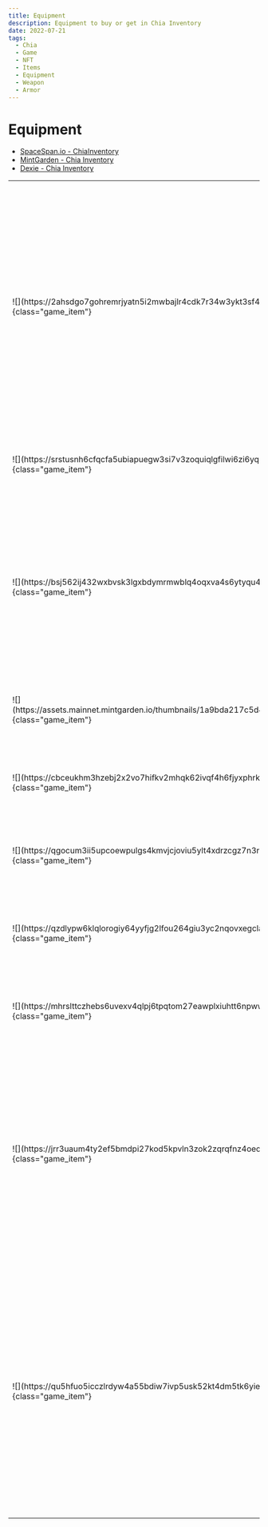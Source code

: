 ```yaml
---
title: Equipment
description: Equipment to buy or get in Chia Inventory
date: 2022-07-21
tags:
  - Chia
  - Game
  - NFT
  - Items
  - Equipment
  - Weapon
  - Armor
---
```


<div class="chia_rpg_story" markdown="1">

# Equipment

- [SpaceSpan.io - ChiaInventory](https://www.spacescan.io/xch/nft/collection/col16fpva26fhdjp2echs3cr7c30gzl7qe67hu9grtsjcqldz354asjsyzp6wx)
- [MintGarden - Chia Inventory](https://mintgarden.io/collections/chia-inventory-col16fpva26fhdjp2echs3cr7c30gzl7qe67hu9grtsjcqldz354asjsyzp6wx)
- [Dexie - Chia Inventory](https://dexie.space/offers/col16fpva26fhdjp2echs3cr7c30gzl7qe67hu9grtsjcqldz354asjsyzp6wx/xch)

<table markdown="1" class="item_table">

<tr markdown="1"><td markdown="1">
![](https://2ahsdgo7gohremrjyatn5i2mwbajlr4cdk7r34w3ykt3sf4p.arweave.net/0A8hmd8zjxIyKcAm3qNMsECV_x4Iav_x3y28KnuRePo){class="game_item"}
</td>
<td markdown="1">
<span markdown="1">**Enhanced Root**</span>
<span markdown="1">**Pierce:** 1</span>
The master druid holds aloft his wand, pure energy are emitted and hitted the ground. Tree roots abnormally grow and show up on the ground. These roots are surrounding by green and yellow magic. The druid ask volunteers to cut roots into sections as weapons.
</td></tr>

<tr markdown="1"><td markdown="1">
![](https://srstusnh6cfqcfa5ubiapuegw3si7v3zoquiqlgfilwi6zi6yq.arweave.net/lGU6SafwiwEUHaBQB9CGtuSP13l0KI_gsxULsj2UexE){class="game_item"}
</td>
<td markdown="1">
<span markdown="1">**Short Axe**</span>
<span markdown="1">**Slash:** 2</span>
<span markdown="1">**Bash:** 1</span>
A single hand axe
</td></tr>

<tr markdown="1"><td markdown="1">
![](https://bsj562ij432wxbvsk3lgxbdymrmwblq4oqxva4s6ytyqu44f.arweave.net/DJPfaQnm9WuGslbWa4-R4ZFlgrhx0L1ByXsTxCn_OFc){class="game_item"}
</td>
<td markdown="1">
<span markdown="1">**Catapult**</span>
<span markdown="1">**Bash:** 1</span>
A catapult and a stone which can be found everywhere in Chiania. At the beginning of their quest the unarmed volunteers collected stones and made catapults for themselves to attack the monsters.
</td></tr>

<tr markdown="1"><td markdown="1">
![](https://assets.mainnet.mintgarden.io/thumbnails/1a9bda217c5d4e515b7367e238852b81f93e1414c7d2adcc0eab0ebecf9c2bcb_512.png){class="game_item"}
</td>
<td markdown="1">
<span markdown="1">**Wood Club**</span>
<span markdown="1">**Bash:** 2</span>
A wood club not for you to play golf.
</td></tr>

<tr markdown="1"><td markdown="1">
![](https://cbceukhm3hzebj2x2vo7hifkv2mhqk62ivqf4h6fjyxphrkidrqa.arweave.net/EERKKOzZ8kCnV9Vd86Cqrph4K9pFYF4fxU4u88VIHGA){class="game_item"}
</td>
<td markdown="1">
<span markdown="1">**Knife**</span>
<span markdown="1">**Slash:** 1</span>
<span markdown="1">**Pierce:** 1</span>
An extremely common knife, designed for cutting fruits.
</td></tr>

<tr markdown="1"><td markdown="1">
![](https://qgocum3ii5upcoewpulgs4kmvjcjoviu5ylt4xdrzcgz7n3r3y.arweave.net/gZ-wqM2hHaPE4ln0WaXFMqkSXVRTuFz5ccciNn7dx3g){class="game_item"}
</td>
<td markdown="1">
<span markdown="1">**Sword**</span>
<span markdown="1">**Slash:** 2</span>
<span markdown="1">**Pierce:** 1</span>
A sword for general purpose.
</td></tr>

<tr markdown="1"><td markdown="1">
![](https://qzdlypw6klqlorogiy64yyfjg2lfou264giu3yc2nqovxegcla.arweave.net/hka8Pt5S4LdFxkY9_zGCpNpZXU17hkU3gWmwdW5DCWI){class="game_item"}
</td>
<td markdown="1">
<span markdown="1">**Khopesh**</span>
<span markdown="1">**Slash:** 1</span>
<span markdown="1">**Bash:** 1</span>
<span markdown="1">**Pierce:** 1</span>
A standard weapon for soldiers of Chiania Kingdom.
</td></tr>



<tr markdown="1"><td markdown="1">
![](https://mhrslttczhebs6uvexv4qlpj6tpqtom27eawplxiuhtt6npwwodq.arweave.net/YeMlzmLJyBl6lSXryC3p9N8JuZr5AWeu6KHnPzX2s4c){class="game_item"}
</td>
<td markdown="1">
<span markdown="1">**Short Bow**</span>
<span markdown="1">**Pierce:** 2</span>
A bow that smaller than 60 inches.
</td></tr>

<tr markdown="1"><td markdown="1">
![](https://jrr3uaum4ty2ef5bmdpi27kod5kpvln3zok2zqrqfnz4oeoj.arweave.net/TGO6Aozk8aIXoWDej-X1OH1T6rbvLlazCMCtzxx-HJU){class="game_item"}
</td>
<td markdown="1">
<span markdown="1">**Bark Shield**</span>
<span markdown="1">**Defence:** 1</span>
A simple shield made with tree barks. After the first fight, the unarmed adventurers saw they needed something to defend themselves. So they rip off some bark from the trees and made them provisionally bark shields.
</td></tr>

<tr markdown="1"><td markdown="1">
![](https://qu5hfuo5icczlrdyw4a55bdiw7ivp5usk52kt4dm5tk6yienrq.arweave.net/hTpy0d1AhZXEeLcB3oRot9FX9pJXdKnwbOzV7CCN-jA){class="game_item"}
</td>
<td markdown="1">
<span markdown="1">**Shadow Sword**</span>
<span markdown="1">**Slash:** 5</span>
<span markdown="1">**Pierce:** 1</span>
<span markdown="1">**Magic:** 3</span>
A sword made with dark magic and a parasitic creature called "Shadow", is rooted on the hilt. When looking at the eye of shadow, you can feel that shadow is calling you. A sentence flashed into your mind "it belongs to me!"
</td></tr>

</table>

</div>